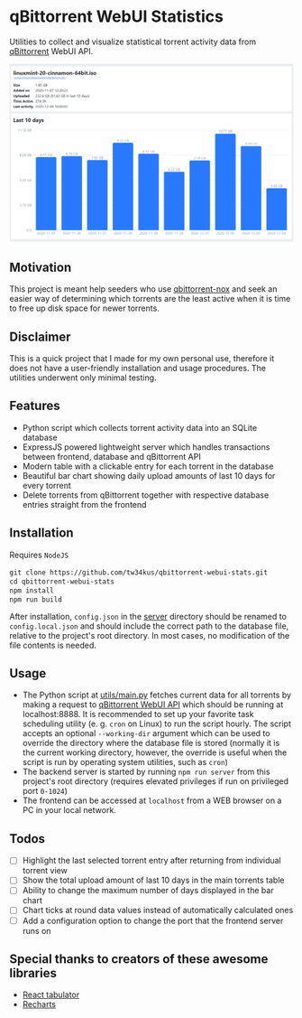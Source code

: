 # qBittorrent WebUI Statistics
Utilities to collect and visualize statistical torrent activity data from [qBittorrent](https://github.com/qbittorrent/qBittorrent) WebUI API.

![Individual torrent view demo](docs/demo-scr.png)

## Motivation
This project is meant help seeders who use [qbittorrent-nox](https://github.com/qbittorrent/qBittorrent) and seek an easier way of determining which torrents are the least active when it is time to free up disk space for newer torrents.

## Disclaimer
This is a quick project that I made for my own personal use, therefore it does not have a user-friendly installation and usage procedures. The utilities underwent only minimal testing.

## Features
- Python script which collects torrent activity data into an SQLite database
- ExpressJS powered lightweight server which handles transactions between frontend, database and qBittorrent API
- Modern table with a clickable entry for each torrent in the database
- Beautiful bar chart showing daily upload amounts of last 10 days for every torrent
- Delete torrents from qBittorrent together with respective database entries straight from the frontend

## Installation
Requires `NodeJS`
```
git clone https://github.com/tw34kus/qbittorrent-webui-stats.git
cd qbittorrent-webui-stats
npm install
npm run build
```
After installation, `config.json` in the [server](server) directory should be renamed to `config.local.json` and should include the correct path to the database file, relative to the project's root directory. In most cases, no modification of the file contents is needed.

## Usage
- The Python script at [utils/main.py](utils/main.py) fetches current data for all torrents by making a request to [qBittorrent WebUI API](https://github.com/qbittorrent/qBittorrent/wiki/WebUI-API-(qBittorrent-4.1)) which should be running at localhost:8888. It is recommended to set up your favorite task scheduling utility (e. g. `cron` on Linux) to run the script hourly. The script accepts an optional `--working-dir` argument which can be used to override the directory where the database file is stored (normally it is the current working directory, however, the override is useful when the script is run by operating system utilities, such as `cron`)
- The backend server is started by running `npm run server` from this project's root directory (requires elevated privileges if run on privileged port `0-1024`)
- The frontend can be accessed at `localhost` from a WEB browser on a PC in your local network.

## Todos
- [ ] Highlight the last selected torrent entry after returning from individual torrent view
- [ ] Show the total upload amount of last 10 days in the main torrents table
- [ ] Ability to change the maximum number of days displayed in the bar chart
- [ ] Chart ticks at round data values instead of automatically calculated ones
- [ ] Add a configuration option to change the port that the frontend server runs on

## Special thanks to creators of these awesome libraries
- [React tabulator](https://github.com/ngduc/react-tabulator)
- [Recharts](https://github.com/recharts/recharts)
